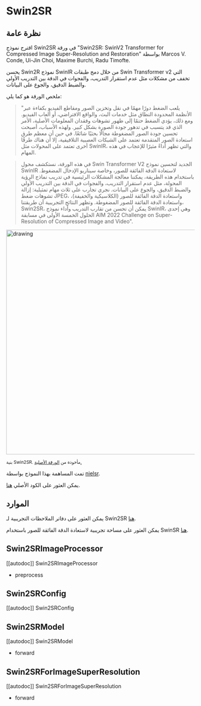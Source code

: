# Swin2SR

## نظرة عامة

اقترح نموذج Swin2SR في ورقة "Swin2SR: SwinV2 Transformer for Compressed Image Super-Resolution and Restoration" بواسطة Marcos V. Conde, Ui-Jin Choi, Maxime Burchi, Radu Timofte.

يحسن Swin2R نموذج SwinIR من خلال دمج طبقات Swin Transformer v2 التي تخفف من مشكلات مثل عدم استقرار التدريب، والفجوات في الدقة بين التدريب الأولي والضبط الدقيق، والجوع على البيانات.

ملخص الورقة هو كما يلي:

> "يلعب الضغط دورًا مهمًا في نقل وتخزين الصور ومقاطع الفيديو بكفاءة عبر الأنظمة المحدودة النطاق مثل خدمات البث، والواقع الافتراضي، أو ألعاب الفيديو. ومع ذلك، يؤدي الضغط حتمًا إلى ظهور تشوهات وفقدان المعلومات الأصلية، الأمر الذي قد يتسبب في تدهور جودة الصورة بشكل كبير. ولهذه الأسباب، أصبحت تحسين جودة الصور المضغوطة مجالًا بحثيًا شائعًا. في حين أن معظم طرق استعادة الصور المتقدمة تعتمد على الشبكات العصبية التلافيفية، إلا أن هناك طرقًا أخرى تعتمد على المحولات مثل SwinIR، والتي تظهر أداءً مثيرًا للإعجاب في هذه المهام.

> في هذه الورقة، نستكشف محول Swin Transformer V2 الجديد لتحسين نموذج SwinIR لاستعادة الدقة الفائقة للصور، وخاصة سيناريو الإدخال المضغوط. باستخدام هذه الطريقة، يمكننا معالجة المشكلات الرئيسية في تدريب نماذج الرؤية المحولة، مثل عدم استقرار التدريب، والفجوات في الدقة بين التدريب الأولي والضبط الدقيق، والجوع على البيانات. نجري تجارب على ثلاث مهام تمثيلية: إزالة تشوهات ضغط JPEG، واستعادة الدقة الفائقة للصور (الكلاسيكية والخفيفة)، واستعادة الدقة الفائقة للصور المضغوطة. وتظهر النتائج التجريبية أن طريقتنا، Swin2SR، يمكن أن تحسن من تقارب التدريب وأداء نموذج SwinIR، وهي إحدى الحلول الخمسة الأولى في مسابقة AIM 2022 Challenge on Super-Resolution of Compressed Image and Video".

<img src="https://huggingface.co/datasets/huggingface/documentation-images/resolve/main/transformers/model_doc/swin2sr_architecture.png"
alt="drawing" width="600"/>

<small> بنية Swin2SR. مأخوذة من <a href="https://arxiv.org/abs/2209.11345">الورقة الأصلية.</a> </small>

تمت المساهمة بهذا النموذج بواسطة [nielsr](https://huggingface.co/nielsr).

يمكن العثور على الكود الأصلي [هنا](https://github.com/mv-lab/swin2sr).

## الموارد

يمكن العثور على دفاتر الملاحظات التجريبية لـ Swin2SR [هنا](https://github.com/NielsRogge/Transformers-Tutorials/tree/master/Swin2SR).

يمكن العثور على مساحة تجريبية لاستعادة الدقة الفائقة للصور باستخدام SwinSR [هنا](https://huggingface.co/spaces/jjourney1125/swin2sr).

## Swin2SRImageProcessor

[[autodoc]] Swin2SRImageProcessor

- preprocess

## Swin2SRConfig

[[autodoc]] Swin2SRConfig

## Swin2SRModel

[[autodoc]] Swin2SRModel

- forward

## Swin2SRForImageSuperResolution

[[autodoc]] Swin2SRForImageSuperResolution

- forward